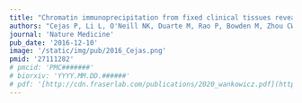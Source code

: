 ```yaml
---
title: "Chromatin immunoprecipitation from fixed clinical tissues reveals tumor-specific enhancer profiles"
authors: "Cejas P, Li L, O'Neill NK, Duarte M, Rao P, Bowden M, Zhou CW, Mendiola M, Burgos E, Feliu J, Moreno-Rubio J, Guadalajara H, Moreno V, García-Olmo D, Bellmunt J, **Mullane SA**, Hirsch M, Sweeney CJ, Richardson A, Liu XS, Brown M, Shivdasani RA, Long HW."
journal: 'Nature Medicine'
pub_date: '2016-12-10'
image: '/static/img/pub/2016_Cejas.png'
pmid: '27111282'
# pmcid: 'PMC#######'
# biorxiv: 'YYYY.MM.DD.######'
# pdf: '[http://cdn.fraserlab.com/publications/2020_wankowicz.pdf](https://www.nature.com/articles/bjc2014633.pdf)'
---
```

